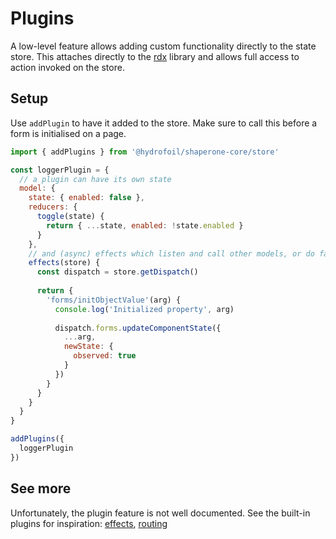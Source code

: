 # Plugins

A low-level feature allows adding custom functionality directly to the state store. This attaches directly to the 
[rdx](https://github.com/CaptainCodeman/rdx) library and allows full access to action invoked on the store.

## Setup

Use `addPlugin` to have it added to the store. Make sure to call this before a form is initialised on a page.

```js
import { addPlugins } from '@hydrofoil/shaperone-core/store'

const loggerPlugin = {
  // a plugin can have its own state
  model: {
    state: { enabled: false },
    reducers: {
      toggle(state) {
        return { ...state, enabled: !state.enabled }   
      }      
    },
    // and (async) effects which listen and call other models, or do fancy stuff
    effects(store) {
      const dispatch = store.getDispatch()
        
      return {
        'forms/initObjectValue'(arg) {
          console.log('Initialized property', arg)
          
          dispatch.forms.updateComponentState({
            ...arg,
            newState: {
              observed: true
            }
          })
        }
      }
    }
  }
}

addPlugins({
  loggerPlugin
})
```

## See more

Unfortunately, the plugin feature is not well documented. See the built-in plugins for inspiration: [effects](https://github.com/CaptainCodeman/rdx/blob/master/src/effectsPlugin.ts),
[routing](https://github.com/CaptainCodeman/rdx/blob/master/src/routingPlugin.ts)
